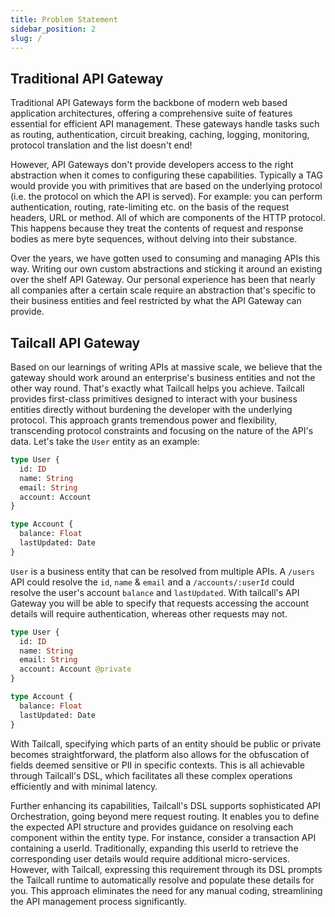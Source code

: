 ```yaml
---
title: Problem Statement
sidebar_position: 2
slug: /
---
```


## Traditional API Gateway

Traditional API Gateways form the backbone of modern web based application architectures, offering a comprehensive suite of features essential for efficient API management. These gateways handle tasks such as routing, authentication, circuit breaking, caching, logging, monitoring, protocol translation and the list doesn't end!

However, API Gateways don't provide developers access to the right abstraction when it comes to configuring these capabilities. Typically a TAG would provide you with primitives that are based on the underlying protocol (i.e. the protocol on which the API is served). For example: you can perform authentication, routing, rate-limiting etc. on the basis of the request headers, URL or method. All of which are components of the HTTP protocol. This happens because they treat the contents of request and response bodies as mere byte sequences, without delving into their substance.

Over the years, we have gotten used to consuming and managing APIs this way. Writing our own custom abstractions and sticking it around an existing over the shelf API Gateway. Our personal experience has been that nearly all companies after a certain scale require an abstraction that's specific to their business entities and feel restricted by what the API Gateway can provide.

## Tailcall API Gateway

Based on our learnings of writing APIs at massive scale, we believe that the gateway should work around an enterprise's business entities and not the other way round. That's exactly what Tailcall helps you achieve.
Tailcall provides first-class primitives designed to interact with your business entities directly without burdening the developer with the underlying protocol. This approach grants tremendous power and flexibility, transcending protocol constraints and focusing on the nature of the API's data. Let's take the `User` entity as an example:

```graphql
type User {
  id: ID
  name: String
  email: String
  account: Account
}

type Account {
  balance: Float
  lastUpdated: Date
}
```

`User` is a business entity that can be resolved from multiple APIs. A `/users` API could resolve the `id`, `name` & `email` and a `/accounts/:userId` could resolve the user's account `balance` and `lastUpdated`. With tailcall's API Gateway you will be able to specify that requests accessing the account details will require authentication, whereas other requests may not.

```graphql
type User {
  id: ID
  name: String
  email: String
  account: Account @private
}

type Account {
  balance: Float
  lastUpdated: Date
}
```

With Tailcall, specifying which parts of an entity should be public or private becomes straightforward, the platform also allows for the obfuscation of fields deemed sensitive or PII in specific contexts. This is all achievable through Tailcall's DSL, which facilitates all these complex operations efficiently and with minimal latency.

Further enhancing its capabilities, Tailcall's DSL supports sophisticated API Orchestration, going beyond mere request routing. It enables you to define the expected API structure and provides guidance on resolving each component within the entity type. For instance, consider a transaction API containing a userId. Traditionally, expanding this userId to retrieve the corresponding user details would require additional micro-services. However, with Tailcall, expressing this requirement through its DSL prompts the Tailcall runtime to automatically resolve and populate these details for you. This approach eliminates the need for any manual coding, streamlining the API management process significantly.
